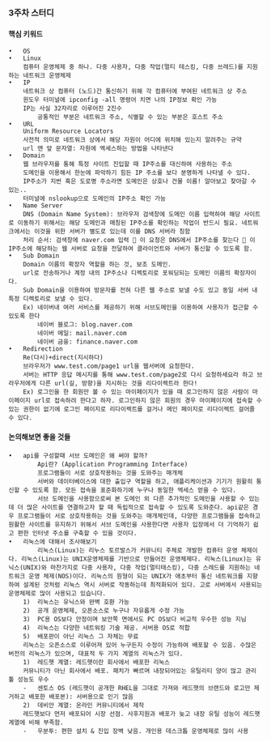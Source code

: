 ### 3주차 스터디

#### 핵심 키워드
	•	OS
	•	Linux	
		컴퓨터 운영체제 중 하나. 다중 사용자, 다중 작업(멀티 테스킹, 다중 쓰레드)를 지원하는 네트워크 운영체제
	•	IP
		네트워크 상 컴퓨터 (노드)간 통신하기 위해 각 컴퓨터에 부여된 네트워크 상 주소
		윈도우 터미널에 ipconfig -all 명령어 치면 나의 IP정보 확인 가능
		IP는 사실 32자리로 이루어진 2진수
			공통적인 부분은 네트워크 주소, 식별할 수 있는 부분은 호스트 주소
	•	URL
		Uniform Resource Locators
		사전적 의미로 네트워크 상에서 해당 자원이 어디에 위치해 있는지 알려주는 규약
		url 맨 앞 문자열: 자원에 엑세스하는 방법을 나타낸다
	•	Domain
		웹 브라우저를 통해 특정 사이트 진입할 때 IP주소를 대신하여 사용하는 주소
		도메인을 이용해서 한눈에 파악하기 힘든 IP 주소를 보다 분명하게 나타낼 수 있다.
		IP주소가 지번 혹은 도로명 주소라면 도메인은 상호나 건물 이름! 알아보고 찾아갈 수 있는..
		터미널에 nslookup으로 도메인의 IP주소 확인 가능
	•	Name Server
		DNS (Domain Name System): 브라우저 검색창에 도메인 이름 입력하여 해당 사이트로 이동하기 위해서는 해당 도메인과 매칭된 IP주소를 확인하는 작업이 반드시 필요. 네트워크에서는 이것을 위한 서버가 별도로 있는데 이를 DNS 서버라 칭함
		처리 순서: 검색창에 naver.com 입력  이 요청은 DNS에서 IP주소를 찾는다  이 IP주소에 해당하는 웹 서버로 요청을 전달하여 클라이언트와 서버가 통신할 수 있도록 함.
	•	Sub Domain
		Domain 이름의 확장자 역할을 하는 것, 보조 도메인.
		url로 전송하거나 계정 내의 IP주소나 디렉토리로 포워딩되는 도메인 이름의 확장자이다.
		Sub Domain을 이용하여 방문자를 전혀 다른 웹 주소로 보낼 수도 있고 동일 서버 내 특정 디렉토리로 보낼 수 있다.
		Ex) 네이버내 여러 서비스를 제공하기 위해 서브도메인을 이용하여 사용자가 접근할 수 있도록 한다
			네이버 블로그: blog.naver.com
			네이버 메일: mail.naver.com
			네이버 금융: finance.naver.com
	•	Redirection
		Re(다시)+direct(지시하다)
		브라우저가 www.test.com/page1 url을 웹서버에 요청한다.
		서버는 HTTP 응답 메시지를 통해 www.test.com/page2로 다시 요청하세요라 하고 브라우저에게 다른 url(길, 방향)을 지시하는 것을 리다이렉트라 한다!
		Ex) 로그인을 한 회원만 볼 수 있는 마이페이지가 있을 때 로그인하지 않은 사람이 마이페이지 url로 접속하려 한다고 하자. 로그인하지 않은 회원의 경우 마이페이지에 접속할 수 있는 권한이 없기에 로그인 페이지로 리다이렉트를 걸거나 메인 페이지로 리다이렉트 걸어줄 수 있다.
		
#### 논의해보면 좋을 것들
	•	api를 구성할때 서브 도메인은 왜 써야 할까?
			Api란? (Application Programming Interface)
			프로그램들이 서로 상호작용하는 것을 도와주는 매개체
			서버와 데이터베이스에 대한 출입구 역할을 하고, 애플리케이션과 기기가 원활히 통신할 수 있도록 함. 모든 접속을 표준화하기에 누구나 동일한 엑세스 얻을 수 있다.
			서브 도메인을 사용함으로써 본 도메인 외 다른 추가적인 도메인을 사용할 수 있는데 더 많은 사이트를 연결하고자 할 때 독립적으로 접속할 수 있도록 도와준다. api같은 경우 프로그램들이 서로 상호작용하는 것을 도와주는 매개체인데, 다양한 프로그램들을 접속하고 원활한 사이트를 유지하기 위해서 서브 도메인을 사용한다면 사용자 입장에서 더 기억하기 쉽고 편한 인터넷 주소를 구축할 수 있을 것이다.
	•	리눅스에 대해서 조사해보기
			리눅스(Linux)는 리누스 토르발스가 커뮤니티 주체로 개발한 컴퓨터 운영 체제이다. 리눅스(Linux)는 UNIX운영체제를 기반으로 만들어진 운영체제다. 리눅스(Linux)는 유닉스(UNIX)와 마찬가지로 다중 사용자, 다중 작업(멀티태스킹), 다중 스레드를 지원하는 네트워크 운영 체제(NOS)이다. 리눅스의 원형이 되는 UNIX가 애초부터 통신 네트워크를 지향하여 설계된 것처럼 리눅스 역시 서버로 작동하는데 최적화되어 있다. 고로 서버에서 사용되는 운영체제로 많이 사용되고 있습니다.
		1)	리눅스는 유닉스와 완벽 호환 가능
		2)	공개 운영체제, 오픈소스로 누구나 자유롭게 수정 가능
		3)	PC용 OS보다 안정이며 보안쪽 면에서도 PC OS보다 비교적 우수한 성능 지님
		4)	리눅스는 다양한 네트워킹 기술 제공. 서버용 OS로 적합
		5)	배포판이 아닌 리눅스 그 자체는 무료
		리눅스는 오픈소스로 이루어져 있어 누구든지 수정이 가능하여 배포할 수 있음. 수많은 버전의 리눅스가 있으며, 대표적 두 가지 계열의 리눅스가 있다.
		1)	레드햇 계열: 레드햇이란 회사에서 배포한 리눅스
		커뮤니티가 아닌 회사에서 배포. 패치가 빠르며 내장되어있는 유틸리티 양이 많고 관리 툴 성능도 우수
		-	센토스 OS (레드햇이 공개한 RHEL을 그대로 가져와 레드햇의 브랜드와 로고만 제거하고 배포한 배포본): 서버용으로 인기 많음
		2)	데비안 계열: 온라인 커뮤니티에서 제작
		레드햇보다 먼저 배포되어 시장 선점. 사후지원과 배포가 늦고 내장 유틸 성능이 레드햇계열에 비해 부족함.
		-	우분투: 편한 설치 & 진입 장벽 낮음. 개인용 데스크톱 운영체제로 많이 사용
